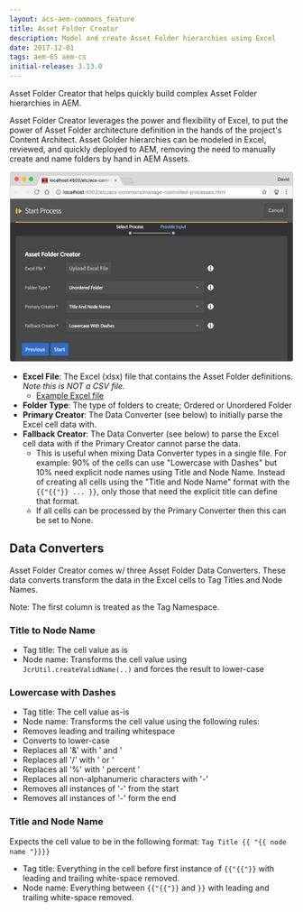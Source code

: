 ```yaml
---
layout: acs-aem-commons_feature
title: Asset Folder Creator
description: Model and create Asset Folder hierarchies using Excel
date: 2017-12-01
tags: aem-65 aem-cs
initial-release: 3.13.0
---
```


Asset Folder Creator that helps quickly build complex Asset Folder hierarchies in AEM. 

Asset Folder Creator leverages the power and flexibility of Excel, to put the power of Asset Folder architecture definition in the hands of the project's Content Architect. Asset Golder hierarchies can be modeled in Excel, reviewed, and quickly deployed to AEM, removing the need to manually create and name folders by hand in AEM Assets.

![Asset Folder Creator](./images/asset-folder-creator.png)

* **Excel File**: The Excel (xlsx) file that contains the Asset Folder definitions. *Note this is NOT a CSV file.*
  * [Example Excel file](https://github.com/Adobe-Consulting-Services/acs-aem-commons/blob/master/bundle/src/test/resources/com/adobe/acs/commons/mcp/impl/processes/asset-folder-creator.xlsx?raw=true)
* **Folder Type**: The type of folders to create; Ordered or Unordered Folder
* **Primary Creator**: The Data Converter (see below) to initially parse the Excel cell data with. 
* **Fallback Creator**: The Data Converter (see below) to parse the Excel cell data with if the Primary Creator cannot parse the data. 
    * This is useful when mixing Data Converter types in a single file. For example: 90% of the cells can use "Lowercase with Dashes" but 10% need explicit node names using Title and Node Name. Instead of creating all cells using the "Title and Node Name" format with the `{{"{{"}} ... }}`, only those that need the explicit title can define that format.
    * If all cells can be processed by the Primary Converter then this can be set to None.

## Data Converters

Asset Folder Creator comes w/ three Asset Folder Data Converters. These data converts transform the data in the Excel cells to Tag Titles and Node Names.

Note: The first column is treated as the Tag Namespace.

### Title to Node Name

* Tag title: The cell value as is
* Node name: Transforms the cell value using `JcrUtil.createValidName(..)` and forces the result to lower-case

### Lowercase with Dashes

* Tag title: The cell value as-is
* Node name: Transforms the cell value using the following rules:
 * Removes leading and trailing whitespace
 * Converts to lower-case
 * Replaces all '&' with ' and '
 * Replaces all '/' with ' or '
 * Replaces all '%' with ' percent '
 * Replaces all non-alphanumeric characters with '-'
 * Removes all instances of '-' from the start
 * Removes all instances of '-' form the end

### Title and Node Name

Expects the cell value to be in the following format: `Tag Title {{ "{{ node name "}}}}`

* Tag title: Everything in the cell before first instance of `{{"{{"}}` with leading and trailing white-space removed.
* Node name: Everything between `{{"{{"}}` and `}}` with leading and trailing white-space removed.



